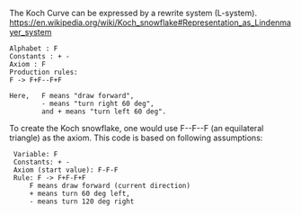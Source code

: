 The Koch Curve can be expressed by a rewrite system (L-system).
https://en.wikipedia.org/wiki/Koch_snowflake#Representation_as_Lindenmayer_system

    Alphabet : F
    Constants : + - 
    Axiom : F
    Production rules:
    F -> F+F--F+F

	Here, 	F means "draw forward", 
			- means "turn right 60 deg", 
			and + means "turn left 60 deg".

To create the Koch snowflake, one would use F--F--F (an equilateral triangle) as the axiom.
This code is based on following assumptions:

	 Variable: F
	 Constants: + - 
	 Axiom (start value): F-F-F
	 Rule: F -> F+F-F+F
		 F means draw forward (current direction)
		 + means turn 60 deg left, 
		 - means turn 120 deg right 
		 
